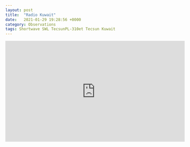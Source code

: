 ```yaml
---
layout: post
title:  "Radio Kuwait"
date:   2021-01-29 19:28:56 +0000
category: Observations
tags: Shortwave SWL TecsunPL-310et Tecsun Kuwait
---
```

<iframe width="560" height="315" src="https://www.youtube.com/embed/DGPMIaqX38k" frameborder="0" allow="accelerometer; autoplay; clipboard-write; encrypted-media; gyroscope; picture-in-picture" allowfullscreen></iframe>

